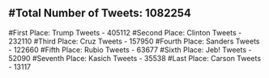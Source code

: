 #Total Number of Tweets: 1082254 
---
#First Place: Trump Tweets - 405112
#Second Place: Clinton Tweets - 232110
#Third Place: Cruz Tweets - 157950
#Fourth Place: Sanders Tweets - 122660
#Fifth Place: Rubio Tweets - 63677
#Sixth Place: Jeb! Tweets - 52090
#Seventh Place: Kasich Tweets - 35538
#Last Place: Carson Tweets - 13117
